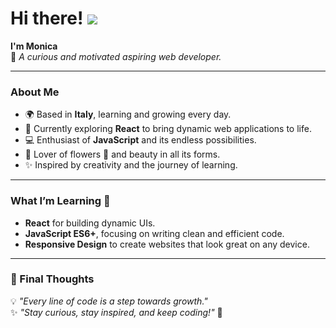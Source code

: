# Hi there! ![](https://user-images.githubusercontent.com/18350557/176309783-0785949b-9127-417c-8b55-ab5a4333674e.gif)  
**I'm Monica**  
🌱 *A curious and motivated aspiring web developer.*

---

### About Me  
- 🌍 Based in **Italy**, learning and growing every day.  
- 🧠 Currently exploring **React** to bring dynamic web applications to life.  
- 💻 Enthusiast of **JavaScript** and its endless possibilities.  
- 🌸 Lover of flowers 🌹 and beauty in all its forms.  
- ✨ Inspired by creativity and the journey of learning.  

---

### What I’m Learning 📘  
- **React** for building dynamic UIs.  
- **JavaScript ES6+**, focusing on writing clean and efficient code.  
- **Responsive Design** to create websites that look great on any device.  

---
### 🌟 Final Thoughts  

💡 *"Every line of code is a step towards growth."*  
✨ *"Stay curious, stay inspired, and keep coding!"* 🚀  

